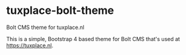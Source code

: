 # tuxplace-bolt-theme
Bolt CMS theme for tuxplace.nl

This is a simple, Bootstrap 4 based theme for Bolt CMS that's used at https://tuxplace.nl.
